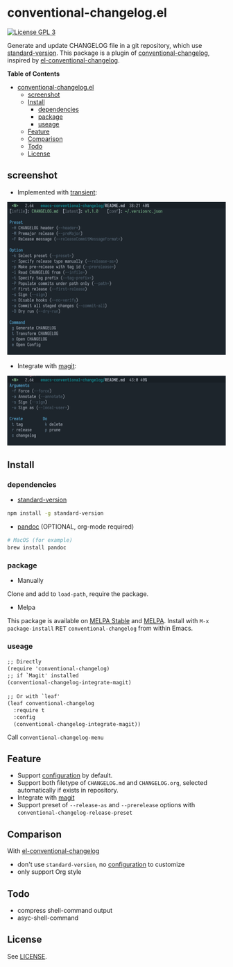 # conventional-changelog.el

[![License GPL 3](https://img.shields.io/badge/license-GPL_3-green.svg?style=flat)](LICENSE)

Generate and update CHANGELOG file in a git repository, which use [standard-version](https://github.com/conventional-changelog/standard-version).
This package is a plugin of [conventional-changelog](https://github.com/conventional-changelog/conventional-changelog), inspired by [el-conventional-changelog](https://github.com/johnlepikhin/el-conventional-changelog).

<!-- markdown-toc start -->

**Table of Contents**

- [conventional-changelog.el](#conventional-changelogel)
  - [screenshot](#screenshot)
  - [Install](#install)
    - [dependencies](#dependencies)
    - [package](#package)
    - [useage](#useage)
  - [Feature](#feature)
  - [Comparison](#comparison)
  - [Todo](#todo)
  - [License](#license)

<!-- markdown-toc end -->

## screenshot

- Implemented with [transient](https://github.com/magit/transient):

![conventional-changelog-menu](image/conventional-changelog-menu.png)

- Integrate with [magit](https://github.com/magit/magit):

![integrate-magit](image/integrate-magit.png)

## Install

### dependencies

- [standard-version](https://github.com/conventional-changelog/standard-version#as-global-bin)

```sh
npm install -g standard-version
```

- [pandoc](https://github.com/jgm/pandoc/blob/master/INSTALL.md) (OPTIONAL, org-mode required)

```sh
# MacOS (for example)
brew install pandoc
```

### package

- Manually

Clone and add to `load-path`, require the package.

- Melpa

This package is available on [MELPA Stable](https://stable.melpa.org/#/conventional-changelog) and
[MELPA](http://melpa.org/#/conventional-changelog). Install with `M-x package-install`
<kbd>RET</kbd> `conventional-changelog` from within Emacs.

### useage

```elisp
;; Directly
(require 'conventional-changelog)
;; if `Magit' installed
(conventional-changelog-integrate-magit)

;; Or with `leaf'
(leaf conventional-changelog
  :require t
  :config
  (conventional-changelog-integrate-magit))
```

Call `conventional-changelog-menu`

## Feature

- Support [configuration](https://github.com/conventional-changelog/standard-version#configuration) by default.
- Support both filetype of `CHANGELOG.md` and `CHANGELOG.org`, selected automatically if exists in repository.
- Integrate with [magit](https://github.com/magit/magit)
- Support preset of `--release-as` and `--prerelease` options with `conventional-changelog-release-preset`

## Comparison

With [el-conventional-changelog](https://github.com/johnlepikhin/el-conventional-changelog)

- don't use `standard-version`, no [configuration](https://github.com/conventional-changelog/standard-version#configuration) to customize
- only support Org style

## Todo

- compress shell-command output
- asyc-shell-command

## License

See [LICENSE](LICENSE).
